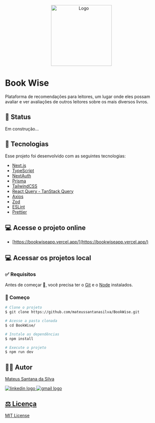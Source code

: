 <div align="center">
  <img width="200" alt="Logo" src="https://github.com/mateussantanasilva/SpaceTime/assets/78767371/da504c9c-4267-409b-98d6-305da2176fbc">
</div>

# Book Wise

Plataforma de recomendações para leitores, um lugar onde eles possam avaliar e ver avaliações de outros leitores sobre os mais diversos livros.

<!--
<div align="center">
    <img src="./.github/front-cover.webp" width="90%" />
</div>
-->


## 🚧 Status

Em construção...

## 🚀 Tecnologias

Esse projeto foi desenvolvido com as seguintes tecnologias:

- [Next.js](https://nextjs.org/)
- [TypeScript](https://www.typescriptlang.org/)
- [NextAuth](https://next-auth.js.org/)
- [Prisma](https://www.prisma.io/)
- [TailwindCSS](https://tailwindcss.com/)
- [React Query - TanStack Query](https://tanstack.com/query/latest)
- [Axios](https://axios-http.com/ptbr/docs/intro)
- [Zod](https://zod.dev/)
- [ESLint](https://eslint.org/)
- [Prettier](https://prettier.io/)
    
## 💻 Acesse o projeto online

- [https://bookwiseapp.vercel.app/](https://bookwiseapp.vercel.app/)

## 💻 Acessar os projetos local

### :white_check_mark: Requisitos ###

Antes de começar :checkered_flag:, você precisa ter o [Git](https://git-scm.com) e o [Node](https://nodejs.org/en/) instalados.

### :checkered_flag: Começo ###

```bash
# Clone o projeto
$ git clone https://github.com/mateussantanasilva/BookWise.git

# Acesse a pasta clonada
$ cd BookWise/

# Instale as dependências
$ npm install

# Execute o projeto
$ npm run dev
```

## 🧑🏻 Autor

[Mateus Santana da Silva](https://github.com/mateussantanasilva)
<div align="left">
  <a href="https://www.linkedin.com/in/mateus-santana-silva/" target="_blank">
    <img src="https://img.shields.io/badge/LinkedIn-0077B5?style=for-the-badge&logo=linkedin&logoColor=white" alt="linkedin logo"  />
  </a>
  <a href="mailto:santanasilva1778@gmail.com" target="_blank">
    <img src="https://img.shields.io/badge/Gmail-D14836?style=for-the-badge&logo=gmail&logoColor=white" alt="gmail logo"  />

## ⚖️ Licença

[MIT License](https://github.com/mateussantanasilva/IgniteCall/blob/main/LICENSE)
